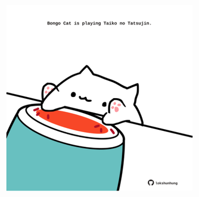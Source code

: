 <!-- built at 21/08/2024, 11:00:43 UTC -->
<p align="center">
  <img width="500" height="500" src="./ReadmeImage.svg">
</p>
